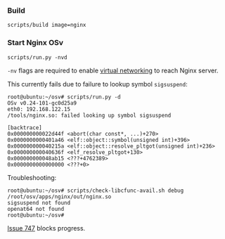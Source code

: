 ### Build

```
scripts/build image=nginx
```

### Start Nginx OSv

```
scripts/run.py -nvd
```

`-nv` flags are required to enable [virtual networking](https://github.com/cloudius-systems/osv/blob/master/scripts/run.py#L421) to reach Nginx server.

This currently fails due to failure to lookup symbol ``sigsuspend``:

```
root@ubuntu:~/osv# scripts/run.py -d
OSv v0.24-101-gc0d25a9
eth0: 192.168.122.15
/tools/nginx.so: failed looking up symbol sigsuspend

[backtrace]
0x000000000022d44f <abort(char const*, ...)+270>
0x0000000000401a46 <elf::object::symbol(unsigned int)+396>
0x000000000040215a <elf::object::resolve_pltgot(unsigned int)+236>
0x000000000040636f <elf_resolve_pltgot+130>
0x000000000048ab15 <???+4762389>
0x0000000000000000 <???+0>
```

Troubleshooting:
```
root@ubuntu:~/osv# scripts/check-libcfunc-avail.sh debug /root/osv/apps/nginx/out/nginx.so 
sigsuspend not found
openat64 not found
root@ubuntu:~/osv# 
```

[Issue 747](https://github.com/cloudius-systems/osv/issues/747) blocks progress.
